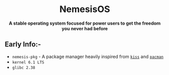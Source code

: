 <h1 align="center"> NemesisOS </h1>
<p align="center"><strong>A stable operating system focused for power users to get the freedom you never had before</strong></p>

## Early Info:-

- `nemesis-pkg` - A package manager heavily inspired from [`kiss`](https://github.com/kisslinux/kiss) and [`pacman`](https://gitlab.archlinux.org/pacman/pacman)
- `kernel 6.1 LTS`
- `glibc 2.38`
